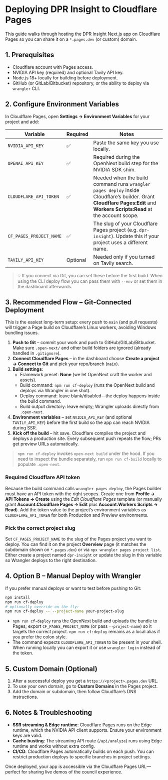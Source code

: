 # Deploying DPR Insight to Cloudflare Pages

This guide walks through hosting the DPR Insight Next.js app on Cloudflare Pages so you can share it on a `*.pages.dev` (or custom) domain.

## 1. Prerequisites

- Cloudflare account with Pages access.
- NVIDIA API key (required) and optional Tavily API key.
- Node.js 18+ locally for building before deployment.
- GitHub (or GitLab/Bitbucket) repository, or the ability to deploy via `wrangler` CLI.

## 2. Configure Environment Variables

In Cloudflare Pages, open **Settings → Environment Variables** for your project and add:

| Variable | Required | Notes |
| --- | --- | --- |
| `NVIDIA_API_KEY` | ✅ | Paste the same key you use locally. |
| `OPENAI_API_KEY` | ✅ | Required during the OpenNext build step for the NVIDIA SDK shim. |
| `CLOUDFLARE_API_TOKEN` | ✅ | Needed when the build command runs `wrangler pages deploy` inside Cloudflare’s builder. Grant **Cloudflare Pages:Edit** and **Workers Scripts:Read** at the account scope. |
| `CF_PAGES_PROJECT_NAME` | ✅ | The slug of your Cloudflare Pages project (e.g. `dpr-insight`). Update this if your project uses a different name. |
| `TAVILY_API_KEY` | Optional | Needed only if you turned on Tavily search. |

> 💡 If you connect via Git, you can set these before the first build. When using the CLI deploy flow you can pass them with `--env` or set them in the dashboard afterwards.

## 3. Recommended Flow – Git-Connected Deployment

This is the easiest long-term setup: every push to `main` (and pull requests) will trigger a Page build on Cloudflare’s Linux workers, avoiding Windows bundling issues.

1. **Push to Git** – commit your work and push to GitHub/GitLab/Bitbucket. Make sure `.open-next/` and other build folders are ignored (already handled in `.gitignore`).
2. **Connect Cloudflare Pages** – in the dashboard choose **Create a project → Connect to Git** and pick your repo/branch (`main`).
3. **Build settings**:
   - Framework preset: **None** (we let OpenNext craft the worker and assets).
   - Build command: `npm run cf-deploy` (runs the OpenNext build and deploys via Wrangler in one shot).
   - Deploy command: leave blank/disabled—the deploy happens inside the build command.
   - Build output directory: leave empty; Wrangler uploads directly from `.open-next`.
4. **Environment variables** – set `NVIDIA_API_KEY` (and optional `TAVILY_API_KEY`) before the first build so the app can reach NVIDIA during SSR.
5. **Kick off the build** – hit save. Cloudflare compiles the project and deploys a production site. Every subsequent push repeats the flow; PRs get preview URLs automatically.

> `npm run cf-deploy` invokes `open-next build` under the hood. If you need to inspect the bundle separately, run `npm run cf-build` locally to populate `.open-next`.

### Required Cloudflare API token

Because the build command calls `wrangler pages deploy`, the Pages builder must have an API token with the right scopes. Create one from **Profile → API Tokens → Create** using the *Edit Cloudflare Pages* template (or manually grant **Account.Cloudflare Pages → Edit** plus **Account.Workers Scripts → Read**). Add the token value to the project’s environment variables as `CLOUDFLARE_API_TOKEN` for both Production and Preview environments.

### Pick the correct project slug

Set `CF_PAGES_PROJECT_NAME` to the slug of the Pages project you want to deploy. You can find it on the project **Overview** page (it matches the subdomain shown on `*.pages.dev`) or via `npx wrangler pages project list`. Either create a project named `dpr-insight` or update the slug in this variable so Wrangler deploys to the right destination.

## 4. Option B – Manual Deploy with Wrangler

If you prefer manual deploys or want to test before pushing to Git:

```bash
npm install
npm run cf-deploy
# optionally override on the fly:
npm run cf-deploy -- --project-name your-project-slug
```

- `npm run cf-deploy` runs the OpenNext build and uploads the bundle to Pages; export `CF_PAGES_PROJECT_NAME` (or pass `--project-name`) so it targets the correct project. `npm run cf:deploy` remains as a local alias if you prefer the colon style.
- The command expects `CLOUDFLARE_API_TOKEN` to be present in your shell. When running locally you can export it or use `wrangler login` instead of the token.

## 5. Custom Domain (Optional)

1. After a successful deploy you get a `https://<project>.pages.dev` URL.
2. To use your own domain, go to **Custom Domains** in the Pages project.
3. Add the domain or subdomain, then follow Cloudflare’s DNS instructions.

## 6. Notes & Troubleshooting

- **SSR streaming & Edge runtime**: Cloudflare Pages runs on the Edge runtime, which the NVIDIA API client supports. Ensure your environment keys are valid.
- **Cache busting**: The streaming API route (`/api/analyze`) runs using Edge runtime and works without extra config.
- **CI/CD**: Cloudflare Pages automatically builds on each push. You can restrict production deploys to specific branches in project settings.

Once deployed, your app is accessible via the Cloudflare Pages URL—perfect for sharing live demos of the council experience.
